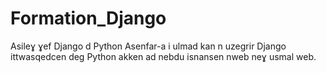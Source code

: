 # Formation_Django
Asileɣ ɣef Django d Python
Asenfar-a i ulmad kan n uzegrir Django ittwasqedcen deg Python akken ad nebdu isnansen nweb neɣ usmal web.

